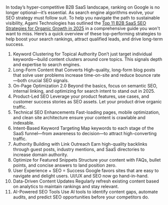 
In today’s hyper-competitive B2B SaaS landscape, ranking on Google is no longer optional—it’s essential. As search engine algorithms evolve, your SEO strategy must follow suit. To help you navigate the path to sustainable visibility, Agami Technologies has outlined the <a href="https://agamitechnologies.com/blog/b2b-saas-seo-strategies"> Top 11 B2B SaaS SEO Strategies for Organic Growth in 2025</a> in a comprehensive guide you won't want to miss.
Here’s a quick overview of these top-performing strategies to help boost your search rankings, attract qualified leads, and drive long-term success.
1. Keyword Clustering for Topical Authority
Don’t just target individual keywords—build content clusters around core topics. This signals depth and expertise to search engines.
2. Long-Form Content that Converts
High-quality, long-form blog posts that solve user problems increase time-on-site and reduce bounce rate—both crucial SEO signals.
3. On-Page Optimization 2.0
Beyond the basics, focus on semantic SEO, internal linking, and optimizing for search intent to stand out in 2025.
4. Product-Led SEO
Leverage your product features, use cases, and customer success stories as SEO assets. Let your product drive organic traffic.
5. Technical SEO Enhancements
Fast-loading pages, mobile optimization, and clean site architecture ensure your content is crawlable and indexable.
6. Intent-Based Keyword Targeting
Map keywords to each stage of the SaaS funnel—from awareness to decision—to attract high-converting traffic.
7. Authority Building with Link Outreach
Earn high-quality backlinks through guest posts, industry mentions, and SaaS directories to increase domain authority.
8. Optimize for Featured Snippets
Structure your content with FAQs, bullet points, and concise answers to land position zero.
9. User Experience + SEO = Success
Google favors sites that are easy to navigate and delight users. UI/UX and SEO now go hand-in-hand.
10. Data-Driven Content Updates
Regularly refresh existing content based on analytics to maintain rankings and stay relevant.
11. AI-Powered SEO Tools
Use AI tools to identify content gaps, automate audits, and predict SEO opportunities before your competitors do.

